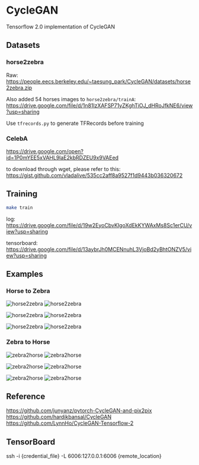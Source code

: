 # CycleGAN

Tensorflow 2.0 implementation of CycleGAN

## Datasets

### horse2zebra

Raw: https://people.eecs.berkeley.edu/~taesung_park/CycleGAN/datasets/horse2zebra.zip

Also added 54 horses images to `horse2zebra/trainA`: https://drive.google.com/file/d/1n81lzXAFSP71yZKghTiOJ_dHRoJfkNE6/view?usp=sharing

Use `tfrecords.py` to generate TFRecords before training

### CelebA

https://drive.google.com/open?id=1P0mYEE5xVAHL9laE2kbRDZEU9x9VAEed

to download through wget, please refer to this:
https://gist.github.com/vladalive/535cc2aff8a9527f1d9443b036320672

## Training

```bash
make train
```

log: https://drive.google.com/file/d/19w2EyoCbvKIgoXdEkKYWAxMs8Sc1erCU/view?usp=sharing

tensorboard: https://drive.google.com/file/d/13aybrJh0MCENnuhL3VjoBd2yBhtONZV5/view?usp=sharing

## Examples

### Horse to Zebra

![horse2zebra](samples_good/a2b_2_original.JPEG)
![horse2zebra](samples_good/a2b_2_generated.JPEG)

![horse2zebra](samples_good/a2b_30_original.JPEG)
![horse2zebra](samples_good/a2b_30_generated.JPEG)

![horse2zebra](samples_good/a2b_118_original.JPEG)
![horse2zebra](samples_good/a2b_118_generated.JPEG)

 ### Zebra to Horse

![zebra2horse](samples_good/b2a_27_original.JPEG)
![zebra2horse](samples_good/b2a_27_generated.JPEG)

![zebra2horse](samples_good/b2a_58_original.JPEG)
![zebra2horse](samples_good/b2a_58_generated.JPEG)

![zebra2horse](samples_good/b2a_95_original.JPEG)
![zebra2horse](samples_good/b2a_95_generated.JPEG)

## Reference

https://github.com/junyanz/pytorch-CycleGAN-and-pix2pix
https://github.com/hardikbansal/CycleGAN
https://github.com/LynnHo/CycleGAN-Tensorflow-2

## TensorBoard

ssh -i {credential_file} -L 6006:127.0.0.1:6006 {remote_location} 